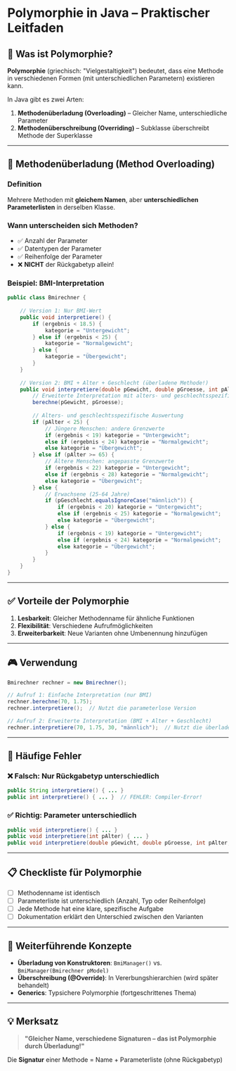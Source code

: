 # Polymorphie in Java – Praktischer Leitfaden

## 🎯 Was ist Polymorphie?

**Polymorphie** (griechisch: "Vielgestaltigkeit") bedeutet, dass eine Methode in verschiedenen Formen (mit unterschiedlichen Parametern) existieren kann.

In Java gibt es zwei Arten:
1. **Methodenüberladung (Overloading)** – Gleicher Name, unterschiedliche Parameter
2. **Methodenüberschreibung (Overriding)** – Subklasse überschreibt Methode der Superklasse

---

## 🔄 Methodenüberladung (Method Overloading)

### Definition
Mehrere Methoden mit **gleichem Namen**, aber **unterschiedlichen Parameterlisten** in derselben Klasse.

### Wann unterscheiden sich Methoden?
- ✅ Anzahl der Parameter
- ✅ Datentypen der Parameter
- ✅ Reihenfolge der Parameter
- ❌ **NICHT** der Rückgabetyp allein!

### Beispiel: BMI-Interpretation

```java
public class Bmirechner {
    
    // Version 1: Nur BMI-Wert
    public void interpretiere() {
        if (ergebnis < 18.5) {
            kategorie = "Untergewicht";
        } else if (ergebnis < 25) {
            kategorie = "Normalgewicht";
        } else {
            kategorie = "Übergewicht";
        }
    }
    
    // Version 2: BMI + Alter + Geschlecht (überladene Methode!)
    public void interpretiere(double pGewicht, double pGroesse, int pAlter, String pGeschlecht) {
        // Erweiterte Interpretation mit alters- und geschlechtsspezifischen Grenzwerten
        berechne(pGewicht, pGroesse);
        
        // Alters- und geschlechtsspezifische Auswertung
        if (pAlter < 25) {
            // Jüngere Menschen: andere Grenzwerte
            if (ergebnis < 19) kategorie = "Untergewicht";
            else if (ergebnis < 24) kategorie = "Normalgewicht";
            else kategorie = "Übergewicht";
        } else if (pAlter >= 65) {
            // Ältere Menschen: angepasste Grenzwerte
            if (ergebnis < 22) kategorie = "Untergewicht";
            else if (ergebnis < 28) kategorie = "Normalgewicht";
            else kategorie = "Übergewicht";
        } else {
            // Erwachsene (25-64 Jahre)
            if (pGeschlecht.equalsIgnoreCase("männlich")) {
                if (ergebnis < 20) kategorie = "Untergewicht";
                else if (ergebnis < 25) kategorie = "Normalgewicht";
                else kategorie = "Übergewicht";
            } else {
                if (ergebnis < 19) kategorie = "Untergewicht";
                else if (ergebnis < 24) kategorie = "Normalgewicht";
                else kategorie = "Übergewicht";
            }
        }
    }
}
```

---

## ✅ Vorteile der Polymorphie

1. **Lesbarkeit**: Gleicher Methodenname für ähnliche Funktionen
2. **Flexibilität**: Verschiedene Aufrufmöglichkeiten
3. **Erweiterbarkeit**: Neue Varianten ohne Umbenennung hinzufügen

---

## 🎮 Verwendung

```java
Bmirechner rechner = new Bmirechner();

// Aufruf 1: Einfache Interpretation (nur BMI)
rechner.berechne(70, 1.75);
rechner.interpretiere();  // Nutzt die parameterlose Version

// Aufruf 2: Erweiterte Interpretation (BMI + Alter + Geschlecht)
rechner.interpretiere(70, 1.75, 30, "männlich");  // Nutzt die überladene Version
```

---

## 🚨 Häufige Fehler

### ❌ Falsch: Nur Rückgabetyp unterschiedlich
```java
public String interpretiere() { ... }
public int interpretiere() { ... }  // FEHLER: Compiler-Error!
```

### ✅ Richtig: Parameter unterschiedlich
```java
public void interpretiere() { ... }
public void interpretiere(int pAlter) { ... }
public void interpretiere(double pGewicht, double pGroesse, int pAlter, String pGeschlecht) { ... }
```

---

## 📋 Checkliste für Polymorphie

- [ ] Methodenname ist identisch
- [ ] Parameterliste ist unterschiedlich (Anzahl, Typ oder Reihenfolge)
- [ ] Jede Methode hat eine klare, spezifische Aufgabe
- [ ] Dokumentation erklärt den Unterschied zwischen den Varianten

---

## 🔗 Weiterführende Konzepte

- **Überladung von Konstruktoren**: `BmiManager()` vs. `BmiManager(Bmirechner pModel)`
- **Überschreibung (@Override)**: In Vererbungshierarchien (wird später behandelt)
- **Generics**: Typsichere Polymorphie (fortgeschrittenes Thema)

---

## 💡 Merksatz

> **"Gleicher Name, verschiedene Signaturen – das ist Polymorphie durch Überladung!"**

Die **Signatur** einer Methode = Name + Parameterliste (ohne Rückgabetyp)
